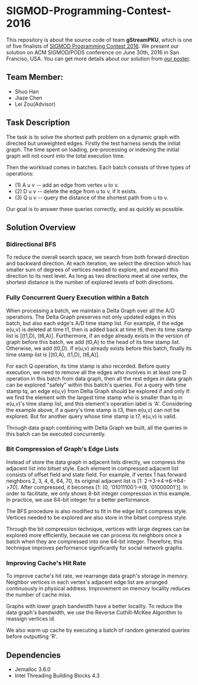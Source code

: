# SIGMOD-Programming-Contest-2016

This repository is about the source code of team **gStreamPKU**,
which is one of five finalists of [SIGMOD Programming Contest 2016](http://dsg.uwaterloo.ca/sigmod16contest/).
We present our solution on ACM SIGMOD/PODS conference on June 30th, 2016 in San Franciso, USA.
You can get more details about our solution from [our poster](http://dsg.uwaterloo.ca/sigmod16contest/downloads/gStreamPKU_poster.pdf). 

## Team Member:
+ Shuo Han
+ Jiaze Chen
+ Lei Zou(Advisor)

## Task Description
The task is to solve the shortest path problem on a dynamic graph with
directed but unweighted edges. Firstly the test harness sends the initial
graph. The time spent on loading, pre-processing or indexing the initial
graph will not count into the total execution time.

Then the workload comes in batches. Each batch consists of three types of
operations:

+ (1) A u v -- add an edge from vertex u to v.
+ (2) D u v -- delete the edge from u to v, if it exists.
+ (3) Q u v -- query the distance of the shortest path from u to v.

Our goal is to answer these queries correctly, and as quickly as possible.

## Solution Overview

### Bidirectional BFS
To reduce the overall search space, we search from both forward direction and backward direction. At each iteration, we select the direction which has smaller sum of degrees of vertices needed to explore, and expand this direction to its next level. As long as two directions meet at one vertex, the shortest distance is the number of explored levels of both directions.

### Fully Concurrent Query Execution within a Batch
When processing a batch, we maintain a Delta Graph over all the A/D operations. The Delta Graph preserves not only updated edges in this batch, but also each edge's A/D time stamp list. For example, if the edge e(u,v) is deleted at time t1, then is added back at time t6, then its time stamp list is [(t1,D), (t6,A)].
Furthermore, if an edge already exists in the version of graph before this batch, we add (t0,A) to the head of its time stamp list. Otherwise, we add (t0,D). If e(u,v) already exists before this batch, finally its time stamp list is [(t0,A), (t1,D), (t6,A)].

For each Q operation, its time stamp is also recorded. Before query execution, we need to remove all the edges who involves in at least one D operation in this batch from data graph, then all the rest edges in data graph can be explored "safely" within this batch's queries. For a query with time stamp tq, an edge e(u,v) from Delta Graph should be explored if and only if: we find the element with the largest time stamp who is smaller than tq in e(u,v)'s time stamp list, and this element's operation label is 'A'. Considering the example above, if a query's time stamp is t3, then e(u,v) can not be explored. But for another query whose time stamp is t7, e(u,v) is valid.

Through data graph combining with Delta Graph we built, all the queries in this batch can be executed concurrently.

### Bit Compression of Graph's Edge Lists
Instead of store the data graph in adjacent lists directly, we compress the adjacent list into bitset style. Each element in compressed adjacent list consists of offset field and state field. For example, if vertex 1 has forward neighbors 2, 3, 4, 6, 64, 70, its original adjacent list is [1: 2->3->4->6->64->70]. After compressed, it becomes [1: (0, '01011100')->(8, '01000001')]. In order to facilitate, we only shows 8-bit integer compression in this example. In practice, we use 64-bit integer for a better performance.

The BFS procedure is also modified to fit in the edge list's compress style. Vertices needed to be explored are also store in the bitset compress style.

Through the bit compression technique, vertices with large degrees can be explored more efficiently, because we can process its neighbors once a batch when they are compressed into one 64-bit integer. Therefore, this technique improves performance significantly for social network graphs.

### Improving Cache's Hit Rate
To improve cache's hit rate, we rearrange data graph's storage in memory. Neighbor vertices in each vertex's adjacent edge list are arranged continuously in physical address. Improvement on memory locality reduces the number of cache miss.

Graphs with lower graph bandwidth have a better locality. To reduce the data graph's bandwidth, we use the Reverse Cuthill-McKee Algorithm to reassign vertices id.

We also warm up cache by executing a batch of random generated queries before outputting 'R'.

## Dependencies
+ Jemalloc 3.6.0
+ Intel Threading Building Blocks 4.3


